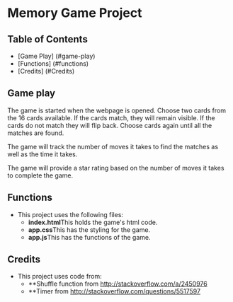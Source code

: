 # Memory Game Project



## Table of Contents

* [Game Play] (#game-play)
* [Functions] (#functions)
* [Credits] (#Credits)


## Game play

The game is started when the webpage is opened.  Choose two cards from the 16 cards available.  If the cards match, they will remain visible.  If the cards do not match they will flip back.  Choose cards again until all the matches are found.

The game will track the number of moves it takes to find the matches as well as the time it takes.

The game will provide a star rating based on the number of moves it takes to complete the game.

## Functions
* This project uses the following files:
    * **index.html**This holds the game's html code.
    * **app.css**This has the styling for the game.
    * **app.js**This has the functions of the game.

## Credits
* This project uses code from:
    * **Shuffle function from http://stackoverflow.com/a/2450976
    * **Timer from
    http://stackoverflow.com/questions/5517597
